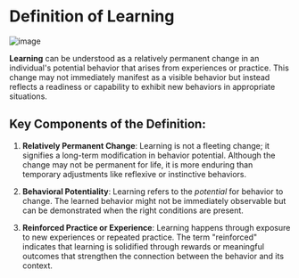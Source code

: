 # Definition of Learning

![image](https://github.com/user-attachments/assets/08d591d5-ee47-4c6c-a38b-186b34c52af8)


**Learning** can be understood as a relatively permanent change in an individual's potential behavior that arises from experiences or practice. This change may not immediately manifest as a visible behavior but instead reflects a readiness or capability to exhibit new behaviors in appropriate situations.

## Key Components of the Definition:
1. **Relatively Permanent Change**: Learning is not a fleeting change; it signifies a long-term modification in behavior potential. Although the change may not be permanent for life, it is more enduring than temporary adjustments like reflexive or instinctive behaviors.
   
2. **Behavioral Potentiality**: Learning refers to the *potential* for behavior to change. The learned behavior might not be immediately observable but can be demonstrated when the right conditions are present.

3. **Reinforced Practice or Experience**: Learning happens through exposure to new experiences or repeated practice. The term "reinforced" indicates that learning is solidified through rewards or meaningful outcomes that strengthen the connection between the behavior and its context.
